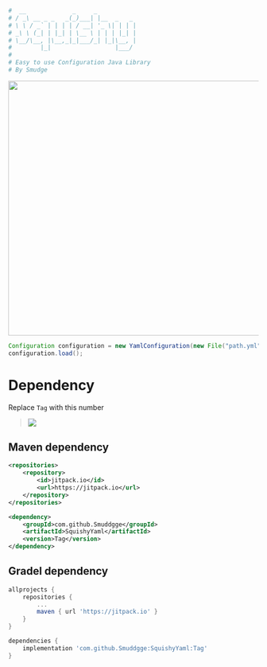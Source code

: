 ```yaml
#  __             _     _           
# / _\ __ _ _   _(_)___| |__  _   _
# \ \ / _` | | | | / __| '_ \| | | |
# _\ \ (_| | |_| | \__ \ | | | |_| |
# \__/\__, |\__,_|_|___/_| |_|\__, |
#        |_|                  |___/
#
# Easy to use Configuration Java Library
# By Smudge
```

<div align="center">
    <a href="https://smuddgge.gitbook.io/squishy-configuration/">
        <img src="https://raw.githubusercontent.com/smuddgge/Leaf/main/graphics/wiki.png" width="512">
    </a>
</div>

```java
Configuration configuration = new YamlConfiguration(new File("path.yml"));
configuration.load();
```

# Dependency

Replace `Tag` with this number
> [![](https://jitpack.io/v/smuddgge/SquishyConfiguration.svg)](https://jitpack.io/#smuddgge/SquishyConfiguration)

## Maven dependency
```xml
<repositories>
    <repository>
        <id>jitpack.io</id>
        <url>https://jitpack.io</url>
    </repository>
</repositories>
```
```xml
<dependency>
    <groupId>com.github.Smuddgge</groupId>
    <artifactId>SquishyYaml</artifactId>
    <version>Tag</version>
</dependency>
```

## Gradel dependency
```gradle
allprojects {
    repositories {
        ...
        maven { url 'https://jitpack.io' }
    }
}
```
```gradle
dependencies {
    implementation 'com.github.Smuddgge:SquishyYaml:Tag'
}
```
